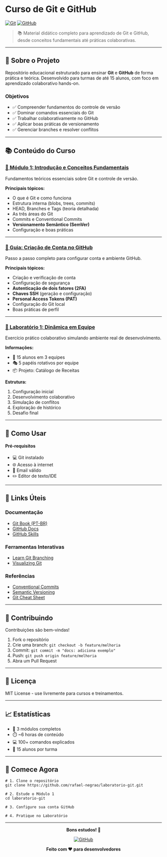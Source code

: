 # Curso de Git e GitHub

[![Git](https://img.shields.io/badge/Git-F05032?style=for-the-badge&logo=git&logoColor=white)](https://git-scm.com/)
[![GitHub](https://img.shields.io/badge/GitHub-181717?style=for-the-badge&logo=github&logoColor=white)](https://github.com/)

> 📚 Material didático completo para aprendizado de Git e GitHub, desde conceitos fundamentais até práticas colaborativas.

---

## 🎯 Sobre o Projeto

Repositório educacional estruturado para ensinar **Git** e **GitHub** de forma prática e teórica. Desenvolvido para turmas de até 15 alunos, com foco em aprendizado colaborativo hands-on.

### Objetivos

- ✅ Compreender fundamentos do controle de versão
- ✅ Dominar comandos essenciais do Git
- ✅ Trabalhar colaborativamente no GitHub
- ✅ Aplicar boas práticas de versionamento
- ✅ Gerenciar branches e resolver conflitos

---

## 📚 Conteúdo do Curso

### [📖 Módulo 1: Introdução e Conceitos Fundamentais](introducao_e_conceitos_de_git.md)

Fundamentos teóricos essenciais sobre Git e controle de versão.

**Principais tópicos:**
- O que é Git e como funciona
- Estrutura interna (blobs, trees, commits)
- HEAD, Branches e Tags (teoria detalhada)
- As três áreas do Git
- Commits e Conventional Commits
- **Versionamento Semântico (SemVer)**
- Configuração e boas práticas

---

### [🔧 Guia: Criação de Conta no GitHub](util-criacao-de-conta.md)

Passo a passo completo para configurar conta e ambiente GitHub.

**Principais tópicos:**
- Criação e verificação de conta
- Configuração de segurança
- **Autenticação de dois fatores (2FA)**
- **Chaves SSH** (geração e configuração)
- **Personal Access Tokens (PAT)**
- Configuração do Git local
- Boas práticas de perfil

---

### [🧪 Laboratório 1: Dinâmica em Equipe](exercicios-01.md)

Exercício prático colaborativo simulando ambiente real de desenvolvimento.

**Informações:**
- 👥 15 alunos em 3 equipes
- 🎭 5 papéis rotativos por equipe
- 📦 Projeto: Catálogo de Receitas

**Estrutura:**
1. Configuração inicial
2. Desenvolvimento colaborativo
3. Simulação de conflitos
4. Exploração de histórico
5. Desafio final

---

## 🚀 Como Usar

#### Pré-requisitos

- 💻 Git instalado
- 🌐 Acesso à internet
- 📧 Email válido
- ✏️ Editor de texto/IDE


---

## 🔗 Links Úteis

### Documentação
- [Git Book (PT-BR)](https://git-scm.com/book/pt-br/v2)
- [GitHub Docs](https://docs.github.com)
- [GitHub Skills](https://skills.github.com)

### Ferramentas Interativas
- [Learn Git Branching](https://learngitbranching.js.org/?locale=pt_BR)
- [Visualizing Git](https://git-school.github.io/visualizing-git/)

### Referências
- [Conventional Commits](https://www.conventionalcommits.org/pt-br/)
- [Semantic Versioning](https://semver.org/lang/pt-BR/)
- [Git Cheat Sheet](https://education.github.com/git-cheat-sheet-education.pdf)

---

## 🤝 Contribuindo

Contribuições são bem-vindas!

1. Fork o repositório
2. Crie uma branch: `git checkout -b feature/melhoria`
3. Commit: `git commit -m "docs: adiciona exemplo"`
4. Push: `git push origin feature/melhoria`
5. Abra um Pull Request

---

## 📝 Licença

MIT License - use livremente para cursos e treinamentos.

---

## 📈 Estatísticas

- 📖 3 módulos completos
- ⏱️ ~6 horas de conteúdo
- 💻 100+ comandos explicados
- 👥 15 alunos por turma

---

## 🎉 Comece Agora

```shell script
# 1. Clone o repositório
git clone https://github.com/rafael-negrao/laboratorio-git.git

# 2. Estude o Módulo 1
cd laboratorio-git

# 3. Configure sua conta GitHub

# 4. Pratique no Laboratório
```


---

<div align="center">

**Bons estudos! 🚀**

[![GitHub](https://img.shields.io/badge/GitHub-100000?style=for-the-badge&logo=github&logoColor=white)](https://github.com)

**Feito com ❤️ para desenvolvedores**

</div>
